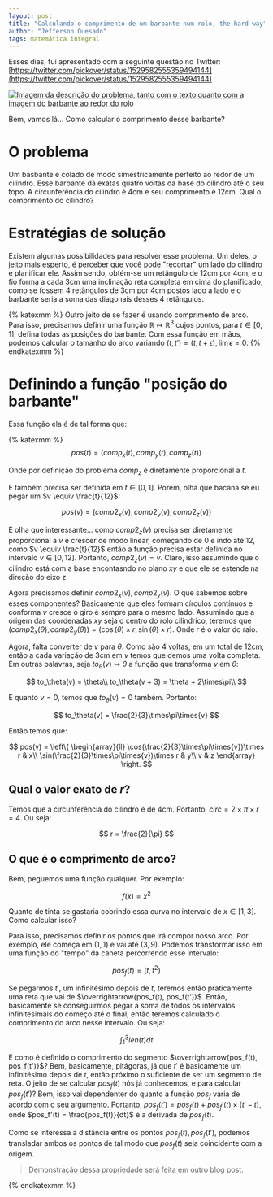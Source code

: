 ```yaml
---
layout: post
title: "Calculando o comprimento de um barbante num rolo, the hard way"
author: "Jefferson Quesado"
tags: matemática integral
---
```


Esses dias, fui apresentado com a seguinte questão no Twitter: [https://twitter.com/pickover/status/1529582555359494144](https://twitter.com/pickover/status/1529582555359494144)

[![Imagem da descrição do problema, tanto com o texto quanto com a imagem do barbante ao redor do rolo](https://pbs.twimg.com/media/CDWqW9LWgAADZFi?format=jpg&name=small)](https://twitter.com/pickover/status/1529582555359494144)

Bem, vamos lá... Como calcular o comprimento desse barbante?

# O problema

Um basbante é colado de modo simestricamente perfeito ao redor de um cilindro. Esse barbante dá exatas quatro voltas da base do cilindro até o seu topo.
A circunferência do cilindro é 4cm e seu comprimento é 12cm. Qual o comprimento do cilindro?

# Estratégias de solução

Existem algumas possibilidades para resolver esse problema. Um deles, o jeito mais esperto,
é perceber que você pode "recortar" um lado do cilindro e planificar ele. Assim sendo,
obtém-se um retângulo de 12cm por 4cm, e o fio forma a cada 3cm uma inclinação reta completa em
cima do planificado, como se fossem 4 retângulos de 3cm por 4cm postos lado a lado e o barbante
seria a soma das diagonais desses 4 retângulos.

{% katexmm %}
Outro jeito de se fazer é usando comprimento de arco. Para isso, precisamos definir uma função
$\mathbb{R} \mapsto \mathbb{R}^3$ cujos pontos, para $t \in \left[0, 1\right]$, defina todas
as posições do barbante. Com essa função em mãos, podemos calcular o tamanho do arco variando
$\left(t, t'\right) = (t, t + \epsilon), \lim \epsilon = 0$.
{% endkatexmm %}

# Definindo a função "posição do barbante"

Essa função ela é de tal forma que:

{% katexmm %}
$$
pos(t) = (comp_x(t), comp_y(t), comp_z(t))
$$

Onde por definição do problema $comp_z$ é diretamente proporcional a $t$.

E também precisa ser definida em $t \in \left[0, 1\right]$. Porém, olha que bacana se eu pegar um
$v \equiv \frac{t}{12}$:

$$
pos(v) = (comp2_x(v), comp2_y(v), comp2_z(v))
$$

E olha que interessante... como $comp2_z(v)$ precisa ser diretamente proporcional a $v$
e crescer de modo linear, começando de 0 e indo até 12, como $v \equiv \frac{t}{12}$ então
a função precisa estar definida no intervalo $v \in \left[0, 12\right]$. Portanto,
$comp2_z(v) = v$. Claro, isso assumindo que o cilindro está com a base encontasndo no
plano $xy$ e que ele se estende na direção do eixo z.

Agora precisamos definir $comp2_x(v), comp2_y(v)$. O que sabemos sobre esses componentes?
Basicamente que eles formam círculos contínuos e conforma $v$ cresce o giro é sempre para
o mesmo lado. Assumindo que a origem das coordenadas $xy$ seja o centro do rolo cilíndrico,
teremos que $\left(comp2_x(\theta), comp2_y(\theta)\right) = (\cos(\theta)\times r, \sin(\theta)\times r)$.
Onde $r$ é o valor do raio.

Agora, falta converter de $v$ para $\theta$. Como são 4 voltas, em um total de 12cm,
então a cada variação de 3cm em $v$ temos que demos uma volta completa. Em outras palavras,
seja $to_\theta(v) \mapsto \theta$ a função que transforma $v$ em $\theta$:

$$
to_\theta(v) = \theta\\
to_\theta(v + 3) = \theta + 2\times\pi\\
$$

E quanto $v = 0$, temos que $to_\theta(v) = 0$ também. Portanto:

$$
to_\theta(v) = \frac{2}{3}\times\pi\times{v}
$$

Então temos que:

$$
pos(v) = \left\{
    \begin{array}{ll}
        \cos(\frac{2}{3}\times\pi\times{v})\times r & x\\
        \sin(\frac{2}{3}\times\pi\times{v})\times r & y\\
        v & z
    \end{array}
\right.
$$

## Qual o valor exato de $r$?

Temos que a circunferência do cilindro é de 4cm. Portanto, $circ = 2\times\pi\times r = 4$.
Ou seja:

$$
r = \frac{2}{\pi}
$$

## O que é o comprimento de arco?

Bem, peguemos uma função qualquer. Por exemplo:

$$
f(x) = x^2
$$

Quanto de tinta se gastaria cobrindo essa curva no intervalo de $x \in \left[1, 3\right]$.
Como calcular isso?

Para isso, precisamos definir os pontos que irá compor nosso arco. Por exemplo, ele começa em
$(1,1)$ e vai até $(3,9)$. Podemos transformar isso em uma função do "tempo" da caneta
percorrendo esse intervalo:

$$
pos_f(t) = (t, t^2)
$$

Se pegarmos $t'$, um infinitésimo depois de $t$, teremos então praticamente uma reta que vai
de $\overrightarrow{pos_f(t), pos_f(t')}$. Então, basicamente se conseguirmos pegar a soma de
todos os intervalos infinitesimais do começo até o final, então teremos calculado o comprimento
do arco nesse intervalo. Ou seja:

$$
\int^3_1 len(t)dt
$$

E como é definido o comprimento do segmento $\overrightarrow{pos_f(t), pos_f(t')}$? Bem,
basicamente, pitágoras, já que $t'$ é basicamente um infinitésimo depois de $t$, então
próximo o suficiente de ser um segmento de reta. O jeito de se calcular $pos_f(t)$ nós
já conhecemos, e para calcular $pos_f(t')$? Bem, isso vai dependenter do quanto a função
$pos_f$ varia de acordo com o seu argumento. Portanto, $pos_f(t') = pos_f(t) +
pos_f'(t)\times(t'-t)$, onde $pos_f'(t) = \frac{pos_f(t)}{dt}$ é a derivada de $pos_f(t)$.

Como se interessa a distância entre os pontos $pos_f(t), pos_f(t')$, podemos transladar
ambos os pontos de tal modo que $pos_f(t)$ seja coincidente com a origem.

> Demonstração dessa propriedade será feita em outro blog post.

{% endkatexmm %}